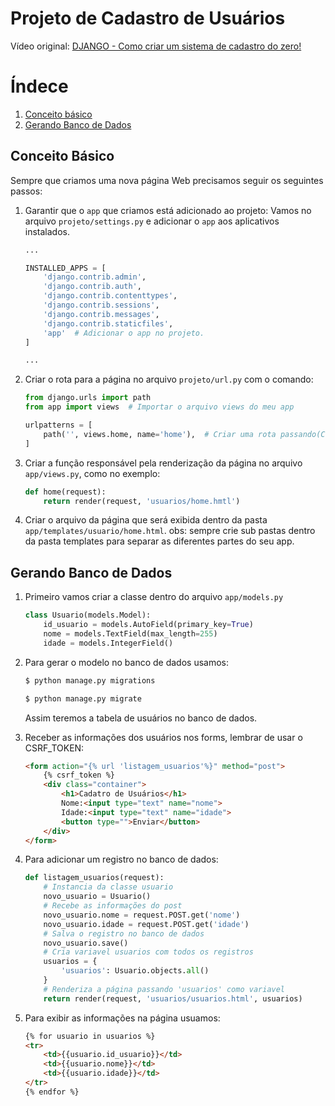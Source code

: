 # Projeto de Cadastro de Usuários

Vídeo original: [DJANGO - Como criar um sistema de cadastro do zero!](https://youtu.be/-m5ywU8SW9E?si=oQPDXJPUFNoZpR6U)

# Índece

1. [Conceito básico](#01-basico)
2. [Gerando Banco de Dados](#02-bancodados)


<div id="01-basico" />

## Conceito Básico

Sempre que criamos uma nova página Web precisamos seguir os seguintes passos:

1. Garantir que o `app` que criamos está adicionado ao projeto:
    Vamos no arquivo `projeto/settings.py` e adicionar o `app` aos aplicativos instalados.
    ```python
    ...

    INSTALLED_APPS = [
        'django.contrib.admin',
        'django.contrib.auth',
        'django.contrib.contenttypes',
        'django.contrib.sessions',
        'django.contrib.messages',
        'django.contrib.staticfiles',
        'app'  # Adicionar o app no projeto.
    ]

    ...
    ```

2. Criar o rota para a página no arquivo `projeto/url.py` com o comando:
    ```python
    from django.urls import path
    from app import views  # Importar o arquivo views do meu app

    urlpatterns = [
        path('', views.home, name='home'),  # Criar uma rota passando(Caminho, Função, Nome do caminho)
    ]
    ```

3. Criar a função responsável pela renderização da página no arquivo `app/views.py`, como no exemplo:
    ```python
    def home(request):
        return render(request, 'usuarios/home.hmtl')
    ```

4. Criar o arquivo da página que será exibida dentro da pasta `app/templates/usuario/home.html`. obs: sempre crie sub pastas dentro da pasta templates para separar as diferentes partes do seu app.

<div id="02-bancodados"/>

## Gerando Banco de Dados

1. Primeiro vamos criar a classe dentro do arquivo `app/models.py`
    ```python
    class Usuario(models.Model):
        id_usuario = models.AutoField(primary_key=True)
        nome = models.TextField(max_length=255)
        idade = models.IntegerField()
    ```

2. Para gerar o modelo no banco de dados usamos:
    ```bash
    $ python manage.py migrations

    $ python manage.py migrate
    ```
    Assim teremos a tabela de usuários no banco de dados.

3. Receber as informações dos usuários nos forms, lembrar de usar o CSRF_TOKEN:
    ```html
    <form action="{% url 'listagem_usuarios'%}" method="post">
        {% csrf_token %}
        <div class="container">
            <h1>Cadatro de Usuários</h1>
            Nome:<input type="text" name="nome">
            Idade:<input type="text" name="idade">
            <button type="">Enviar</button>
        </div>
    </form>
    ```

4. Para adicionar um registro no banco de dados:
    ```python
    def listagem_usuarios(request):
        # Instancia da classe usuario
        novo_usuario = Usuario()
        # Recebe as informações do post
        novo_usuario.nome = request.POST.get('nome')
        novo_usuario.idade = request.POST.get('idade')
        # Salva o registro no banco de dados
        novo_usuario.save()
        # Cria variavel usuarios com todos os registros
        usuarios = {
            'usuarios': Usuario.objects.all()
        }
        # Renderiza a página passando 'usuarios' como variavel
        return render(request, 'usuarios/usuarios.html', usuarios)
    ```

5. Para exibir as informações na página usuamos:
    ```html
    {% for usuario in usuarios %}
    <tr>
        <td>{{usuario.id_usuario}}</td>
        <td>{{usuario.nome}}</td>
        <td>{{usuario.idade}}</td>
    </tr>
    {% endfor %}
    ```

